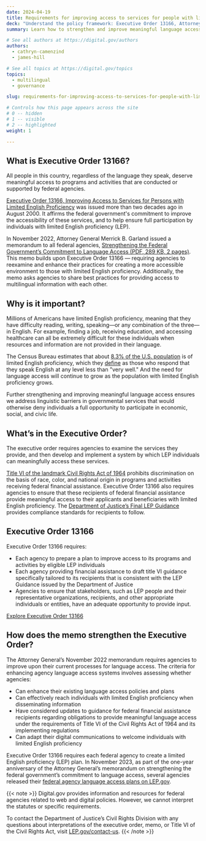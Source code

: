 ```yaml
---
date: 2024-04-19
title: Requirements for improving access to services for people with limited English proficiency (LEP)
deck: "Understand the policy framework: Executive Order 13166, Attorney General memorandum, and Title VI of the Civil Rights Act"
summary: Learn how to strengthen and improve meaningful language access for all people in the U.S., regardless of the language they speak.

# See all authors at https://digital.gov/authors
authors:
  - cathryn-camenzind
  - james-hill

# See all topics at https://digital.gov/topics
topics:
  - multilingual
  - governance

slug: requirements-for-improving-access-to-services-for-people-with-limited-english-proficiency-lep

# Controls how this page appears across the site
# 0 -- hidden
# 1 -- visible
# 2 -- highlighted
weight: 1

---
```


## What is Executive Order 13166?

All people in this country, regardless of the language they speak, deserve meaningful access to programs and activities that are conducted or supported by federal agencies. 

[Executive Order 13166, Improving Access to Services for Persons with Limited English Proficiency](https://www.federalregister.gov/documents/2000/08/16/00-20938/improving-access-to-services-for-persons-with-limited-english-proficiency) was issued more than two decades ago in August 2000. It affirms the federal government's commitment to improve the accessibility of these services, and to help ensure full participation by individuals with limited English proficiency (LEP).

In November 2022, Attorney General Merrick B. Garland issued a memorandum to all federal agencies, [Strengthening the Federal Government’s Commitment to Language Access (PDF, 289 KB, 2 pages)](https://www.justice.gov/ag/file/1554086/dl). This memo builds upon Executive Order 13166 — requiring agencies to reexamine and enhance their practices for creating a more accessible environment to those with limited English proficiency. Additionally, the memo asks agencies to share best practices for providing access to multilingual information with each other.

## Why is it important?

Millions of Americans have limited English proficiency, meaning that they have difficulty reading, writing, speaking—or any combination of the three—in English. For example, finding a job, receiving education, and accessing healthcare can all be extremely difficult for these individuals when resources and information are not provided in their language. 

The Census Bureau estimates that about [8.3% of the U.S. population](https://public.tableau.com/views/PeopleThatSpeakEnglishLessthanVeryWellintheUnitedStates/2018LanguageCounty?:showVizHome=no) is of limited English proficiency, which they [define](https://www.census.gov/topics/population/language-use/about/faqs.html#ti1043546883) as those who respond that they speak English at any level less than "very well." And the need for language access will continue to grow as the population with limited English proficiency grows. 

Further strengthening and improving meaningful language access ensures we address linguistic barriers in governmental services that would otherwise deny individuals a full opportunity to participate in economic, social, and civic life.

## What’s in the Executive Order?

The executive order requires agencies to examine the services they provide, and then develop and implement a system by which LEP individuals can meaningfully access these services. 

[Title VI of the landmark Civil Rights Act of 1964](https://www.govinfo.gov/content/pkg/USCODE-2008-title42/html/USCODE-2008-title42-chap21-subchapV.htm) prohibits discrimination on the basis of race, color, and national origin in programs and activities receiving federal financial assistance. Executive Order 13166 also requires agencies to ensure that these recipients of federal financial assistance provide meaningful access to their applicants and beneficiaries with limited English proficiency. The [Department of Justice’s Final LEP Guidance](https://www.federalregister.gov/documents/2002/06/18/02-15207/guidance-to-federal-financial-assistance-recipients-regarding-title-vi-prohibition-against-national) provides compliance standards for recipients to follow.

<article class="dg-ring">
<h2 class="dg-ring__title"><a id="executive-order-13166" class="usa-anchor"></a>Executive Order 13166</h2>

Executive Order 13166 requires:

<ul>
<li>Each agency to prepare a plan to improve access to its programs and activities by eligible LEP individuals</li>
<li>Each agency providing financial assistance to draft title VI guidance specifically tailored to its recipients that is consistent with the LEP Guidance issued by the Department of Justice</li>
<li>Agencies to ensure that stakeholders, such as LEP people and their representative organizations, recipients, and other appropriate individuals or entities, have an adequate opportunity to provide input.</li>
</ul>

<a href="https://www.federalregister.gov/documents/2000/08/16/00-20938/improving-access-to-services-for-persons-with-limited-english-proficiency">Explore Executive Order 13166</a>
</article>

## How does the memo strengthen the Executive Order? 

The Attorney General’s November 2022 memorandum requires agencies to improve upon their current processes for language access. The criteria for enhancing agency language access systems involves assessing whether agencies: 

* Can enhance their existing language access policies and plans
* Can effectively reach individuals with limited English proficiency when disseminating information
* Have considered updates to guidance for federal financial assistance recipients regarding obligations to provide meaningful language access under the requirements of Title VI of the Civil Rights Act of 1964 and its implementing regulations
* Can adapt their digital communications to welcome individuals with limited English proficiency

Executive Order 13166 requires each federal agency to create a limited English proficiency (LEP) plan. In November 2023, as part of the one-year anniversary of the Attorney General’s memorandum on strengthening the federal government’s commitment to language access, several agencies released their [federal agency language access plans on LEP.gov](https://www.lep.gov/language-access-plans).

{{< note >}} 
Digital.gov provides information and resources for federal agencies related to web and digital policies. However, we cannot interpret the statutes or specific requirements.

To contact the Department of Justice’s Civil Rights Division with any questions about interpretations of the executive order, memo, or Title VI of the Civil Rights Act, visit <a href="https://www.lep.gov/contact-us">LEP.gov/contact-us</a>. 
{{< /note >}}
